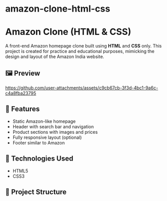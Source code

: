 # amazon-clone-html-css
# Amazon Clone (HTML & CSS)

A front-end Amazon homepage clone built using **HTML** and **CSS** only. This project is created for practice and educational purposes, mimicking the design and layout of the Amazon India website.

## 🖼️ Preview


https://github.com/user-attachments/assets/c9cb67cb-3f3d-4bc1-9a6c-c4a8fba23795




## 🚀 Features

- Static Amazon-like homepage
- Header with search bar and navigation
- Product sections with images and prices
- Fully responsive layout (optional)
- Footer similar to Amazon

## 🔧 Technologies Used

- HTML5
- CSS3

## 📁 Project Structure

